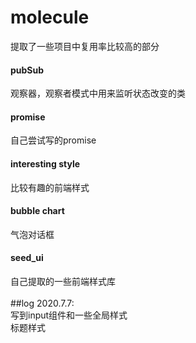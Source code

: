 molecule
==========
提取了一些项目中复用率比较高的部分
#### pubSub
观察器，观察者模式中用来监听状态改变的类
#### promise
自己尝试写的promise
#### interesting style
比较有趣的前端样式
#### bubble chart
气泡对话框
#### seed_ui
自己提取的一些前端样式库<br>
<br>
##log
2020.7.7: <br>
写到input组件和一些全局样式<br>
标题样式<br>